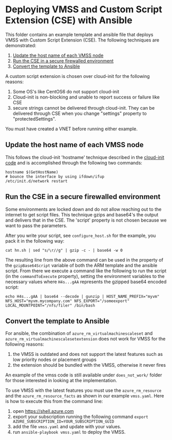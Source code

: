 # Deploying VMSS and Custom Script Extension (CSE) with Ansible

This folder contains an example template and ansible file that deploys VMSS with Custom Script Extension (CSE).  The following techniques are demonstrated:
1. [Update the host name of each VMSS node](#update-the-host-name-of-each-vmss-node)
1. [Run the CSE in a secure firewalled environment](#run-the-cse-in-a-secure-firewalled-environment)
1. [Convert the template to Ansible](#convert-the-template-to-ansible)

A custom script extension is chosen over cloud-init for the following reasons:
1. Some OS's like CentOS6 do not support cloud-init
1. Cloud-init is non-blocking and unable to report success or failure like CSE
1. secure strings cannot be delivered through cloud-init.  They can be delivered through CSE when you change "settings" property to "protectedSettings".

You must have created a VNET before running either example.

## Update the host name of each VMSS node

This follows the cloud-init 'hostname' technique described in the [cloud-init code](https://git.launchpad.net/cloud-init/tree/cloudinit/sources/DataSourceAzure.py#n308) and is accomplished through the following two commands:

```
hostname $(GetHostName)
# bounce the interface by using ifdown/ifup
/etc/init.d/network restart
```

## Run the CSE in a secure firewalled environment

Some environments are locked down and do not allow reaching out to the internet to get script files.  This technique gzips and base64's the output and delivers that in the CSE.  The 'script' property is not chosen because we want to pass the parameters.

After you write your script, see `configure_host.sh` for the example, you pack it in the following way:

```
cat hn.sh | sed "s/\r//g" | gzip -c - | base64 -w 0
```

The resulting line from the above command can be used in the property of the `gzipBase64Script` variable of both the ARM template and the ansible script.  From there we execute a command like the following to run the script (in the `commandToExecute` property), setting the environment variables to the necessary values where `H4s...gAA` represents the gzipped base64 encoded script:

```
echo H4s...gAA | base64 --decode | gunzip | HOST_NAME_PREFIX="myvm" NFS_HOST="myvm.mycompany.com" NFS_EXPORT="/someexport" LOCAL_MOUNTPOINT="/nfs/filer" /bin/bash
```

## Convert the template to Ansible

For ansible, the combination of `azure_rm_virtualmachinescaleset` and `azure_rm_virtualmachinescalesetextension` does not work for VMSS for the following reasons:
1. the VMSS is outdated and does not support the latest features such as low priority nodes or placement groups
1. the extension should be bundled with the VMSS, otherwise it never fires

An example of the vmss code is still available under `does_not_work/` folder for those interested in looking at the implementation.

To use VMSS with the latest features you must use the `azure_rm_resource` and the `azure_rm_resource_facts` as shown in our example `vmss.yaml`.  Here is how to execute this from the command line:
1. open https://shell.azure.com
1. export your subscription running the following command `export AZURE_SUBSCRIPTION_ID=YOUR_SUBSCRIPTION_GUID`
1. add the file `vmss.yaml` and update with your values.
1. run `ansible-playbook vmss.yaml` to deploy the VMSS.



